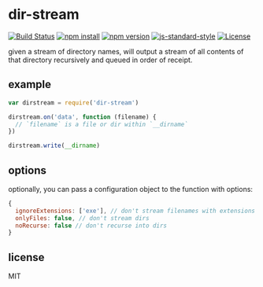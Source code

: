 # dir-stream

[![Build Status](http://img.shields.io/travis/jarofghosts/dirstream.svg?style=flat)](https://travis-ci.org/jarofghosts/dirstream)
[![npm install](http://img.shields.io/npm/dm/dir-stream.svg?style=flat)](https://www.npmjs.org/package/dir-stream)
[![npm version](https://img.shields.io/npm/v/dir-stream.svg?style=flat-square)](https://www.npmjs.org/package/dir-stream)
[![js-standard-style](https://img.shields.io/badge/code%20style-standard-brightgreen.svg?style=flat-square)](https://github.com/feross/standard)
[![License](https://img.shields.io/npm/l/dir-stream.svg?style=flat-square)](https://github.com/jarofghosts/dir-stream/blob/master/LICENSE)

given a stream of directory names, will output a stream of all contents of that
directory recursively and queued in order of receipt.

## example

```javascript
var dirstream = require('dir-stream')

dirstream.on('data', function (filename) {
  // `filename` is a file or dir within `__dirname`
})

dirstream.write(__dirname)
```

## options

optionally, you can pass a configuration object to the function with options:

```javascript
{
  ignoreExtensions: ['exe'], // don't stream filenames with extensions listed
  onlyFiles: false, // don't stream dirs
  noRecurse: false // don't recurse into dirs
}
```

## license

MIT
